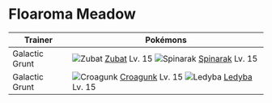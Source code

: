 # Floaroma Meadow

Trainer                    | Pokémons
---                        | ---
Galactic Grunt             | ![][041]  [Zubat] Lv. 15  ![][167]  [Spinarak] Lv. 15
Galactic Grunt             | ![][453]  [Croagunk] Lv. 15  ![][165]  [Ledyba] Lv. 15


[041]: https://raw.githubusercontent.com/PokeAPI/sprites/master/sprites/pokemon/41.png "Zubat"
[165]: https://raw.githubusercontent.com/PokeAPI/sprites/master/sprites/pokemon/165.png "Ledyba"
[167]: https://raw.githubusercontent.com/PokeAPI/sprites/master/sprites/pokemon/167.png "Spinarak"
[453]: https://raw.githubusercontent.com/PokeAPI/sprites/master/sprites/pokemon/453.png "Croagunk"
[Zubat]: pokemon_changes/041/
[Ledyba]: pokemon_changes/165/
[Spinarak]: pokemon_changes/167/
[Croagunk]: pokemon_changes/453/
